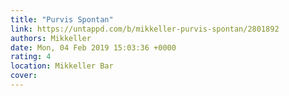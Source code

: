 ```yaml
---
title: "Purvis Spontan"
link: https://untappd.com/b/mikkeller-purvis-spontan/2801892
authors: Mikkeller
date: Mon, 04 Feb 2019 15:03:36 +0000
rating: 4
location: Mikkeller Bar
cover: 
---
```

